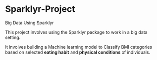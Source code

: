 # Sparklyr-Project
Big Data Using Sparklyr

This project involves using the Sparklyr package to work in a big data setting.

It involves building a Machine learning model to Classify BMI categories based 
on selected __eating habit__ and __physical conditions__ of individuals.
